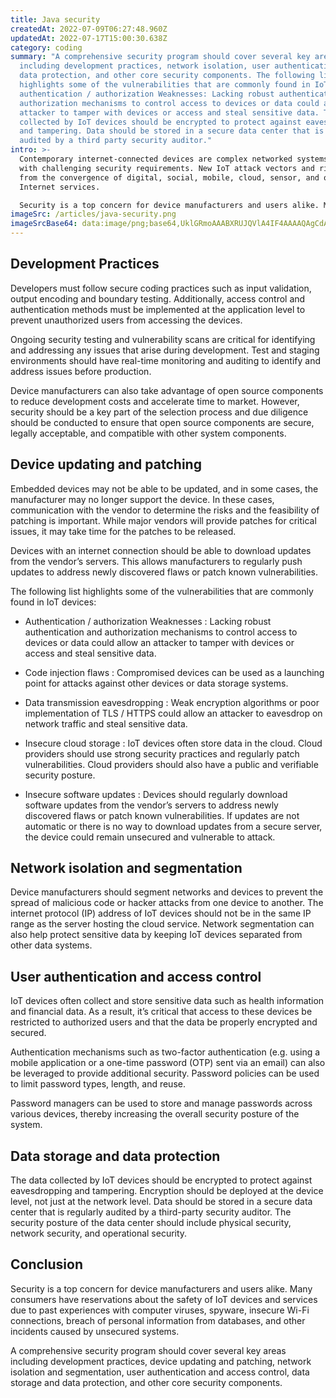 ```yaml
---
title: Java security
createdAt: 2022-07-09T06:27:48.960Z
updatedAt: 2022-07-17T15:00:30.638Z
category: coding
summary: "A comprehensive security program should cover several key areas
  including development practices, network isolation, user authentication and
  data protection, and other core security components. The following list
  highlights some of the vulnerabilities that are commonly found in IoT devices:
  authentication / authorization Weaknesses: Lacking robust authentication and
  authorization mechanisms to control access to devices or data could allow an
  attacker to tamper with devices or access and steal sensitive data. The data
  collected by IoT devices should be encrypted to protect against eavesdropping
  and tampering. Data should be stored in a secure data center that is regularly
  audited by a third party security auditor."
intro: >-
  Contemporary internet-connected devices are complex networked systems
  with challenging security requirements. New IoT attack vectors and risks arise
  from the convergence of digital, social, mobile, cloud, sensor, and other new
  Internet services. 

  Security is a top concern for device manufacturers and users alike. Many consumers have reservations about the safety of IoT devices and services due to past experiences with computer viruses, spyware, insecure Wi-Fi connections, breach of personal information from databases and other incidents caused by unsecured systems. Security must be addressed from the beginning of each product lifecycle. Each phase requires an appropriate set of security measures to protect data against theft or sabotage as well as insider threats such as malicious insiders or rogue employees with privileged access. A comprehensive security program should cover several key areas including:
imageSrc: /articles/java-security.png
imageSrcBase64: data:image/png;base64,UklGRmoAAABXRUJQVlA4IF4AAAAQAgCdASoKAAoAAUAmJaQAAu0eaV0Rl5YAAP792OqxfBPaas4PIgckfNpf7ONNbebqXjvLrNQfpsjZ/MWHS6BNtvHteXTz8OagjzMPsbo//OWdyVTNvDMaEkOC8OAA
---
```


## Development Practices

Developers must follow secure coding practices such as input validation, output encoding and boundary testing. Additionally, access control and authentication methods must be implemented at the application level to prevent unauthorized users from accessing the devices.

Ongoing security testing and vulnerability scans are critical for identifying and addressing any issues that arise during development. Test and staging environments should have real-time monitoring and auditing to identify and address issues before production.

Device manufacturers can also take advantage of open source components to reduce development costs and accelerate time to market. However, security should be a key part of the selection process and due diligence should be conducted to ensure that open source components are secure, legally acceptable, and compatible with other system components.

## Device updating and patching

Embedded devices may not be able to be updated, and in some cases, the manufacturer may no longer support the device. In these cases, communication with the vendor to determine the risks and the feasibility of patching is important. While major vendors will provide patches for critical issues, it may take time for the patches to be released.

Devices with an internet connection should be able to download updates from the vendor’s servers. This allows manufacturers to regularly push updates to address newly discovered flaws or patch known vulnerabilities.

The following list highlights some of the vulnerabilities that are commonly found in IoT devices:

- Authentication / authorization Weaknesses : Lacking robust authentication and authorization mechanisms to control access to devices or data could allow an attacker to tamper with devices or access and steal sensitive data.

- Code injection flaws : Compromised devices can be used as a launching point for attacks against other devices or data storage systems.

- Data transmission eavesdropping : Weak encryption algorithms or poor implementation of TLS / HTTPS could allow an attacker to eavesdrop on network traffic and steal sensitive data.

- Insecure cloud storage : IoT devices often store data in the cloud. Cloud providers should use strong security practices and regularly patch vulnerabilities. Cloud providers should also have a public and verifiable security posture.

- Insecure software updates : Devices should regularly download software updates from the vendor’s servers to address newly discovered flaws or patch known vulnerabilities. If updates are not automatic or there is no way to download updates from a secure server, the device could remain unsecured and vulnerable to attack.

## Network isolation and segmentation

Device manufacturers should segment networks and devices to prevent the spread of malicious code or hacker attacks from one device to another. The internet protocol (IP) address of IoT devices should not be in the same IP range as the server hosting the cloud service. Network segmentation can also help protect sensitive data by keeping IoT devices separated from other data systems.

## User authentication and access control

IoT devices often collect and store sensitive data such as health information and financial data. As a result, it’s critical that access to these devices be restricted to authorized users and that the data be properly encrypted and secured.

Authentication mechanisms such as two-factor authentication (e.g. using a mobile application or a one-time password (OTP) sent via an email) can also be leveraged to provide additional security. Password policies can be used to limit password types, length, and reuse.

Password managers can be used to store and manage passwords across various devices, thereby increasing the overall security posture of the system.

## Data storage and data protection

The data collected by IoT devices should be encrypted to protect against eavesdropping and tampering. Encryption should be deployed at the device level, not just at the network level. Data should be stored in a secure data center that is regularly audited by a third-party security auditor. The security posture of the data center should include physical security, network security, and operational security.

## Conclusion

Security is a top concern for device manufacturers and users alike. Many consumers have reservations about the safety of IoT devices and services due to past experiences with computer viruses, spyware, insecure Wi-Fi connections, breach of personal information from databases, and other incidents caused by unsecured systems.

A comprehensive security program should cover several key areas including development practices, device updating and patching, network isolation and segmentation, user authentication and access control, data storage and data protection, and other core security components.
